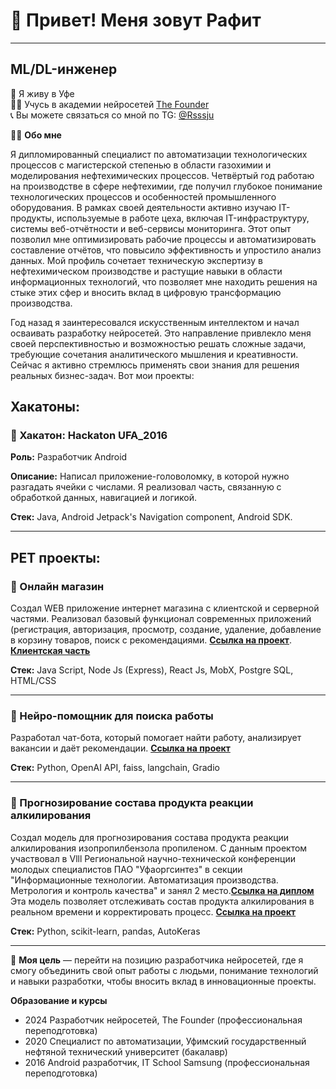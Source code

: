 # 👋 Привет! Меня зовут Рафит
______________________________
## ML/DL-инженер

🌆 Я живу в Уфе  
👨‍🎓 Учусь в академии нейросетей [The Founder](https://academy.the-founder.ru/)  
📞 Вы можете связаться со мной по TG: [@Rsssju](https://t.me/Rsssju)

👨‍💻 **Обо мне**

Я дипломированный специалист по автоматизации технологических процессов с магистерской степенью в области газохимии и моделирования нефтехимических процессов. Четвёртый год работаю на производстве в сфере нефтехимии, где получил глубокое понимание технологических процессов и особенностей промышленного оборудования.
В рамках своей деятельности активно изучаю IT-продукты, используемые в работе цеха, включая IT-инфраструктуру, системы веб-отчётности и веб-сервисы мониторинга. Этот опыт позволил мне оптимизировать рабочие процессы и автоматизировать составление отчётов, что повысило эффективность и упростило анализ данных.
Мой профиль сочетает техническую экспертизу в нефтехимическом производстве и растущие навыки в области информационных технологий, что позволяет мне находить решения на стыке этих сфер и вносить вклад в цифровую трансформацию производства.

Год назад я заинтересовался искусственным интеллектом и начал осваивать разработку нейросетей. Это направление привлекло меня своей перспективностью и возможностью решать сложные задачи, требующие сочетания аналитического мышления и креативности. Сейчас я активно стремлюсь применять свои знания для решения реальных бизнес-задач. Вот мои проекты:
## Хакатоны:
### 📌 Хакатон: Hackaton UFA_2016
**Роль:** Разработчик Android

**Описание:** Написал приложение-головоломку, в которой нужно разгадать ячейки с числами. Я реализовал часть, связанную с обработкой данных, навигацией и логикой.

**Стек:** Java, Android Jetpack's Navigation component, Android SDK.
___
## PET проекты:
### 📌 Онлайн магазин 
Создал WEB приложение интернет магазина с клиентской и серверной частями. Реализовал базовый функционал современных приложений (регистрация, авторизация, просмотр, создание, удаление, добавление в корзину товаров, поиск с рекомендациями.  [**Ссылка на проект**](https://github.com/raafitt/marketplace). [**Клиентская часть**](https://github.com/raafitt/marketplace)

**Стек:** Java Script, Node Js (Express),  React Js, MobX, Postgre SQL, HTML/CSS

____

### 📌 Нейро-помощник для поиска работы 
Разработал чат-бота, который помогает найти работу, анализирует вакансии и даёт рекомендации. [**Ссылка на проект**](https://github.com/raafitt/GoogleColab/tree/neural-worker)

**Стек:** Python, OpenAI API, faiss, langchain, Gradio

___

### 📌 Прогнозирование состава продукта реакции алкилирования  
Создал модель для прогнозирования состава продукта реакции алкилирования изопропилбензола пропиленом. С данным проектом участвовал в Vlll Региональной научно-технической конференции молодых специалистов ПАО "Уфаоргсинтез" в секции "Информационные технологии. Автоматизация производства. Метрология и контроль качества" и занял 2 место.[**Ссылка на диплом**](https://drive.google.com/file/d/1mm0Rm9dW9RgaPjbNFvAE57gATa3iFKFH/view?usp=sharing) Эта модель позволяет отслеживать состав продукта алкилирования в реальном времени и корректировать процесс. [**Ссылка на проект**](https://github.com/raafitt/GoogleColab/tree/Linear-Regression)

**Стек:** Python, scikit-learn, pandas, AutoKeras

_____

🎯 **Моя цель** — перейти на позицию разработчика нейросетей, где я смогу объединить свой опыт работы с людьми, понимание технологий и навыки разработки, чтобы вносить вклад в инновационные проекты. 

**Образование и курсы**
* 2024 Разработчик нейросетей, The Founder (профессиональная переподготовка)
* 2020 Специалист по автоматизации, Уфимский государственный нефтяной технический университет (бакалавр)
* 2016 Android разработчик, IT School Samsung (профессиональная переподготовка)




